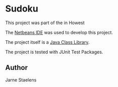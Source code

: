 # Sudoku

This project was part of the <module> in Howest

The [Netbeans IDE](https://netbeans.org/downloads/8.2/rc/) was used to develop this project.

The project itself is a [Java Class Library](https://en.wikipedia.org/wiki/Java_Class_Library).

The project is tested with JUnit Test Packages.

## Author

Jarne Staelens


